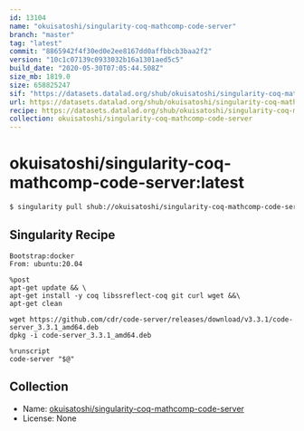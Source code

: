 ```yaml
---
id: 13104
name: "okuisatoshi/singularity-coq-mathcomp-code-server"
branch: "master"
tag: "latest"
commit: "8865942f4f30ed0e2ee8167dd0affbbcb3baa2f2"
version: "10c1c07139c0933032b16a1301aed5c5"
build_date: "2020-05-30T07:05:44.508Z"
size_mb: 1819.0
size: 658825247
sif: "https://datasets.datalad.org/shub/okuisatoshi/singularity-coq-mathcomp-code-server/latest/2020-05-30-8865942f-10c1c071/10c1c07139c0933032b16a1301aed5c5.sif"
url: https://datasets.datalad.org/shub/okuisatoshi/singularity-coq-mathcomp-code-server/latest/2020-05-30-8865942f-10c1c071/
recipe: https://datasets.datalad.org/shub/okuisatoshi/singularity-coq-mathcomp-code-server/latest/2020-05-30-8865942f-10c1c071/Singularity
collection: okuisatoshi/singularity-coq-mathcomp-code-server
---
```


# okuisatoshi/singularity-coq-mathcomp-code-server:latest

```bash
$ singularity pull shub://okuisatoshi/singularity-coq-mathcomp-code-server:latest
```

## Singularity Recipe

```singularity
Bootstrap:docker
From: ubuntu:20.04

%post
apt-get update && \
apt-get install -y coq libssreflect-coq git curl wget &&\
apt-get clean

wget https://github.com/cdr/code-server/releases/download/v3.3.1/code-server_3.3.1_amd64.deb
dpkg -i code-server_3.3.1_amd64.deb

%runscript
code-server "$@"
```

## Collection

 - Name: [okuisatoshi/singularity-coq-mathcomp-code-server](https://github.com/okuisatoshi/singularity-coq-mathcomp-code-server)
 - License: None

